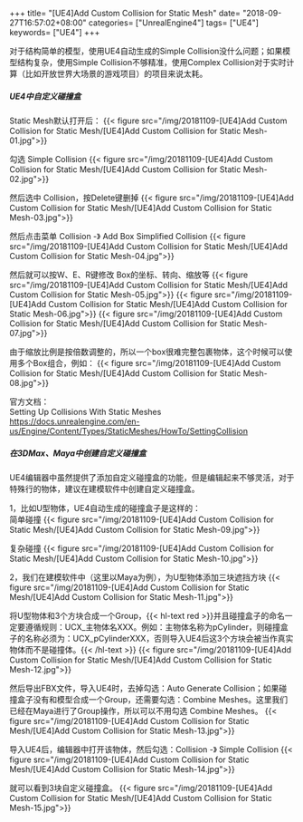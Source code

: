 +++
title= "[UE4]Add Custom Collision for Static Mesh"
date= "2018-09-27T16:57:02+08:00"
categories= ["UnrealEngine4"]
tags= ["UE4"]
keywords= ["UE4"]
+++

对于结构简单的模型，使用UE4自动生成的Simple Collision没什么问题；如果模型结构复杂，使用Simple Collision不够精准，使用Complex Collision对于实时计算（比如开放世界大场景的游戏项目）的项目来说太耗。

##### UE4中自定义碰撞盒

Static Mesh默认打开后：
{{< figure src="/img/20181109-[UE4]Add Custom Collision for Static Mesh/[UE4]Add Custom Collision for Static Mesh-01.jpg">}}

勾选 Simple Collision
{{< figure src="/img/20181109-[UE4]Add Custom Collision for Static Mesh/[UE4]Add Custom Collision for Static Mesh-02.jpg">}}

然后选中 Collision，按Delete键删掉
{{< figure src="/img/20181109-[UE4]Add Custom Collision for Static Mesh/[UE4]Add Custom Collision for Static Mesh-03.jpg">}}

然后点击菜单 Collision -》 Add Box Simplified Collision
{{< figure src="/img/20181109-[UE4]Add Custom Collision for Static Mesh/[UE4]Add Custom Collision for Static Mesh-04.jpg">}}

然后就可以按W、E、R键修改 Box的坐标、转向、缩放等
{{< figure src="/img/20181109-[UE4]Add Custom Collision for Static Mesh/[UE4]Add Custom Collision for Static Mesh-05.jpg">}}
{{< figure src="/img/20181109-[UE4]Add Custom Collision for Static Mesh/[UE4]Add Custom Collision for Static Mesh-06.jpg">}}
{{< figure src="/img/20181109-[UE4]Add Custom Collision for Static Mesh/[UE4]Add Custom Collision for Static Mesh-07.jpg">}}

由于缩放比例是按倍数调整的，所以一个box很难完整包裹物体，这个时候可以使用多个Box组合，例如：
{{< figure src="/img/20181109-[UE4]Add Custom Collision for Static Mesh/[UE4]Add Custom Collision for Static Mesh-08.jpg">}}


官方文档：  
Setting Up Collisions With Static Meshes  
https://docs.unrealengine.com/en-us/Engine/Content/Types/StaticMeshes/HowTo/SettingCollision

##### 在3DMax、Maya中创建自定义碰撞盒

UE4编辑器中虽然提供了添加自定义碰撞盒的功能，但是编辑起来不够灵活，对于特殊行的物体，建议在建模软件中创建自定义碰撞盒。

1，比如U型物体，UE4自动生成的碰撞盒子是这样的：  
简单碰撞
{{< figure src="/img/20181109-[UE4]Add Custom Collision for Static Mesh/[UE4]Add Custom Collision for Static Mesh-09.jpg">}}

复杂碰撞
{{< figure src="/img/20181109-[UE4]Add Custom Collision for Static Mesh/[UE4]Add Custom Collision for Static Mesh-10.jpg">}}

2，我们在建模软件中（这里以Maya为例），为U型物体添加三块遮挡方块
{{< figure src="/img/20181109-[UE4]Add Custom Collision for Static Mesh/[UE4]Add Custom Collision for Static Mesh-11.jpg">}}

将U型物体和3个方块合成一个Group，{{< hl-text red >}}并且碰撞盒子的命名一定要遵循规则：UCX_主物体名XXX。例如：主物体名称为pCylinder，则碰撞盒子的名称必须为：UCX_pCylinderXXX，否则导入UE4后这3个方块会被当作真实物体而不是碰撞体。{{< /hl-text >}}
{{< figure src="/img/20181109-[UE4]Add Custom Collision for Static Mesh/[UE4]Add Custom Collision for Static Mesh-12.jpg">}}

然后导出FBX文件，导入UE4时，去掉勾选：Auto Generate Collision；如果碰撞盒子没有和模型合成一个Group，还需要勾选：Combine Meshes。这里我们已经在Maya进行了Group操作，所以可以不用勾选 Combine Meshes。
{{< figure src="/img/20181109-[UE4]Add Custom Collision for Static Mesh/[UE4]Add Custom Collision for Static Mesh-13.jpg">}}

导入UE4后，编辑器中打开该物体，然后勾选：Collision -》 Simple Collision
{{< figure src="/img/20181109-[UE4]Add Custom Collision for Static Mesh/[UE4]Add Custom Collision for Static Mesh-14.jpg">}}

就可以看到3块自定义碰撞盒。
{{< figure src="/img/20181109-[UE4]Add Custom Collision for Static Mesh/[UE4]Add Custom Collision for Static Mesh-15.jpg">}}
